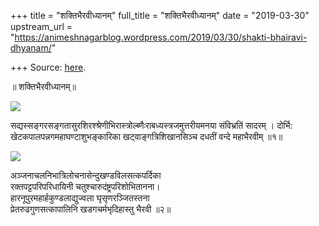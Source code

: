 +++
title = "शक्तिभैरवीध्यानम्"
full_title = "शक्तिभैरवीध्यानम्"
date = "2019-03-30"
upstream_url = "https://animeshnagarblog.wordpress.com/2019/03/30/shakti-bhairavi-dhyanam/"

+++
Source: [here](https://animeshnagarblog.wordpress.com/2019/03/30/shakti-bhairavi-dhyanam/).

॥ शक्तिभैरवीध्यानम्॥

![](https://animeshnagarblog.files.wordpress.com/2019/03/img_20171220_1922405601121135675698072.jpg?w=700)

सद्यस्सङ्गरसङ्गतासुरशिरश्श्रेणीभिरास्त्रोल्ब्णैःराबध्यस्त्रजमुत्तरीयमनया
संविभ्रतिं सादरम् । दोर्भि: खेटकपालपन्नगमहाघण्टाशुभङ्कारिका
खट्वाङ्गत्रिशिखानसिञ्च दधतीं वन्दे महाभैरवीम् ॥१॥

![](https://animeshnagarblog.files.wordpress.com/2019/03/fb_img_147501144159461085777999988401965102.jpg?w=700)

अञ्जनाचलनिभात्रिलोचनासेन्दुखण्डविलसत्कपर्दिका  
रक्तपट्टपरिपरिधायिनी चतुश्चारुदंष्ट्रपरिशोभितानना।  
हारनूपुरमहार्हकुण्डलाद्युज्वला घृसृणरञ्जितस्तना  
प्रेतरुढगुणसत्कापालिनि खडगचर्मभृदिहास्तु भैरवी ॥२॥

